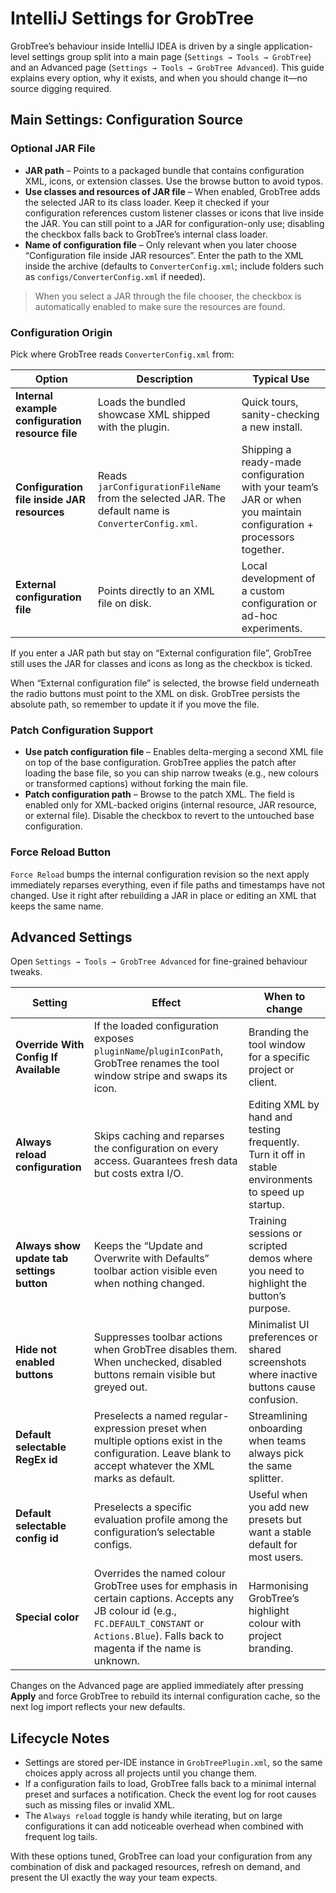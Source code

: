 # IntelliJ Settings for GrobTree

GrobTree’s behaviour inside IntelliJ IDEA is driven by a single application-level settings group split into a main page (`Settings → Tools → GrobTree`) and an Advanced page (`Settings → Tools → GrobTree Advanced`). This guide explains every option, why it exists, and when you should change it—no source digging required.

## Main Settings: Configuration Source

### Optional JAR File
- **JAR path** – Points to a packaged bundle that contains configuration XML, icons, or extension classes. Use the browse button to avoid typos.
- **Use classes and resources of JAR file** – When enabled, GrobTree adds the selected JAR to its class loader. Keep it checked if your configuration references custom listener classes or icons that live inside the JAR. You can still point to a JAR for configuration-only use; disabling the checkbox falls back to GrobTree’s internal class loader.
- **Name of configuration file** – Only relevant when you later choose “Configuration file inside JAR resources”. Enter the path to the XML inside the archive (defaults to `ConverterConfig.xml`; include folders such as `configs/ConverterConfig.xml` if needed).

> When you select a JAR through the file chooser, the checkbox is automatically enabled to make sure the resources are found.

### Configuration Origin
Pick where GrobTree reads `ConverterConfig.xml` from:

| Option | Description | Typical Use |
| --- | --- | --- |
| **Internal example configuration resource file** | Loads the bundled showcase XML shipped with the plugin. | Quick tours, sanity-checking a new install. |
| **Configuration file inside JAR resources** | Reads `jarConfigurationFileName` from the selected JAR. The default name is `ConverterConfig.xml`. | Shipping a ready-made configuration with your team’s JAR or when you maintain configuration + processors together. |
| **External configuration file** | Points directly to an XML file on disk. | Local development of a custom configuration or ad-hoc experiments. |

If you enter a JAR path but stay on “External configuration file”, GrobTree still uses the JAR for classes and icons as long as the checkbox is ticked.

When “External configuration file” is selected, the browse field underneath the radio buttons must point to the XML on disk. GrobTree persists the absolute path, so remember to update it if you move the file.

### Patch Configuration Support
- **Use patch configuration file** – Enables delta-merging a second XML file on top of the base configuration. GrobTree applies the patch after loading the base file, so you can ship narrow tweaks (e.g., new colours or transformed captions) without forking the main file.
- **Patch configuration path** – Browse to the patch XML. The field is enabled only for XML-backed origins (internal resource, JAR resource, or external file). Disable the checkbox to revert to the untouched base configuration.

### Force Reload Button
`Force Reload` bumps the internal configuration revision so the next apply immediately reparses everything, even if file paths and timestamps have not changed. Use it right after rebuilding a JAR in place or editing an XML that keeps the same name.

## Advanced Settings
Open `Settings → Tools → GrobTree Advanced` for fine-grained behaviour tweaks.

| Setting | Effect | When to change |
| --- | --- | --- |
| **Override With Config If Available** | If the loaded configuration exposes `pluginName`/`pluginIconPath`, GrobTree renames the tool window stripe and swaps its icon. | Branding the tool window for a specific project or client. |
| **Always reload configuration** | Skips caching and reparses the configuration on every access. Guarantees fresh data but costs extra I/O. | Editing XML by hand and testing frequently. Turn it off in stable environments to speed up startup. |
| **Always show update tab settings button** | Keeps the “Update and Overwrite with Defaults” toolbar action visible even when nothing changed. | Training sessions or scripted demos where you need to highlight the button’s purpose. |
| **Hide not enabled buttons** | Suppresses toolbar actions when GrobTree disables them. When unchecked, disabled buttons remain visible but greyed out. | Minimalist UI preferences or shared screenshots where inactive buttons cause confusion. |
| **Default selectable RegEx id** | Preselects a named regular-expression preset when multiple options exist in the configuration. Leave blank to accept whatever the XML marks as default. | Streamlining onboarding when teams always pick the same splitter. |
| **Default selectable config id** | Preselects a specific evaluation profile among the configuration’s selectable configs. | Useful when you add new presets but want a stable default for most users. |
| **Special color** | Overrides the named colour GrobTree uses for emphasis in certain captions. Accepts any JB colour id (e.g., `FC.DEFAULT_CONSTANT` or `Actions.Blue`). Falls back to magenta if the name is unknown. | Harmonising GrobTree’s highlight colour with project branding. |

Changes on the Advanced page are applied immediately after pressing **Apply** and force GrobTree to rebuild its internal configuration cache, so the next log import reflects your new defaults.

## Lifecycle Notes
- Settings are stored per-IDE instance in `GrobTreePlugin.xml`, so the same choices apply across all projects until you change them.
- If a configuration fails to load, GrobTree falls back to a minimal internal preset and surfaces a notification. Check the event log for root causes such as missing files or invalid XML.
- The `Always reload` toggle is handy while iterating, but on large configurations it can add noticeable overhead when combined with frequent log tails.

With these options tuned, GrobTree can load your configuration from any combination of disk and packaged resources, refresh on demand, and present the UI exactly the way your team expects.

